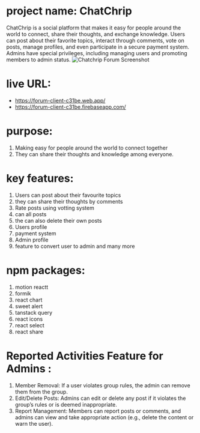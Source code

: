 # project name: ChatChrip

ChatChrip is a social platform that makes it easy for people around the world to connect, share their thoughts, and exchange knowledge. Users can post about their favorite topics, interact through comments, vote on posts, manage profiles, and even participate in a secure payment system. Admins have special privileges, including managing users and promoting members to admin status.
<img class="screenshot" src="https://github.com/user-attachments/assets/56f73d40-d755-47a7-997e-fb264f55fed3" alt="Chatchrip Forum Screenshot">

# live URL:
- https://forum-client-c31be.web.app/
- https://forum-client-c31be.firebaseapp.com/

# purpose:
1. Making easy for people around the world to connect together
2. They can share their thoughts and knowledge among everyone.

# key features:
1. Users can post about their favourite topics
2. they can share their thoughts by comments
3. Rate posts using votting system
4. can all posts
5. the can also delete their own posts
6. Users profile
7. payment system
8. Admin profile
9. feature to convert user to admin
and many more

# npm packages:
1. motion reactt
2. formik
3. react chart
4. sweet alert
5. tanstack query
6. react icons
7. react select
8. react share

# Reported Activities Feature for Admins :
1. Member Removal: If a user violates group rules, the admin can remove them from the group.
2. Edit/Delete Posts: Admins can edit or delete any post if it violates the group’s rules or is deemed inappropriate.
3. Report Management: Members can report posts or comments, and admins can view and take appropriate action (e.g., delete the content or warn the user).
